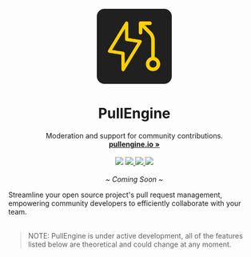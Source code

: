 <p align="center">
  <p align="center">
   <img width="150" height="150" src="/assets/logo-rounded.svg" alt="Logo">
  </p>
  <h1 align="center"><b>PullEngine</b></h1>
  <p align="center">
  Moderation and support for community contributions.
    <br />
    <a href="https://pullengine.io"><strong>pullengine.io »</strong></a>
    <br />
    <br />
    <img src="https://img.shields.io/static/v1?label=Stage&message=In-Development&color=2BB4AB" />
    <a href="https://twitter.com/pullengine">
        <img src="https://img.shields.io/badge/Twitter-00acee?logo=twitter&logoColor=white" />
    </a>
    <a href="https://instagram.com/pullengine">
        <img src="https://img.shields.io/badge/Instagram-E4405F?logo=instagram&logoColor=white" />
    </a>
    <a href="https://www.gnu.org/licenses/agpl-3.0">
        <img src="https://img.shields.io/static/v1?label=Licence&message=AGPL%20v3&color=000" />
    </a>
    <br />
    <br />
    <i>~ Coming Soon ~</i>
  </p>
</p>
Streamline your open source project's pull request management, empowering community developers to efficiently collaborate with your team.
<br/>
<br/>

> NOTE: PullEngine is under active development, all of the features listed below are theoretical and could change at any moment.
